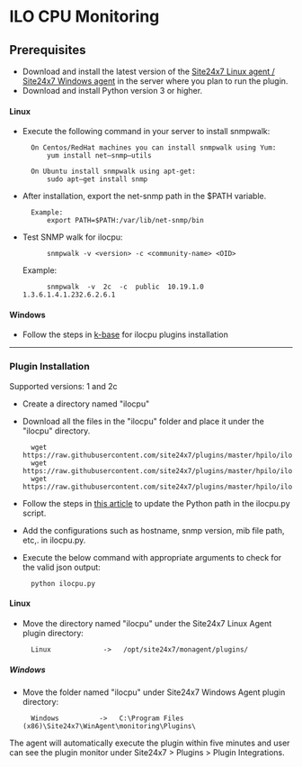 # ILO CPU Monitoring
## Prerequisites

- Download and install the latest version of the [Site24x7 Linux agent / Site24x7 Windows agent](https://www.site24x7.com/app/client#/admin/inventory/add-monitor) in the server where you plan to run the plugin.
- Download and install Python version 3 or higher.

#### Linux 

- Execute the following command in your server to install snmpwalk: 

		On Centos/RedHat machines you can install snmpwalk using Yum:
			yum install net–snmp–utils

		On Ubuntu install snmpwalk using apt-get:
			sudo apt–get install snmp
- After installation, export the net-snmp path in the $PATH variable.

		Example:
			export PATH=$PATH:/var/lib/net-snmp/bin

- Test SNMP walk for ilocpu:

			snmpwalk -v <version> -c <community-name> <OID>
	Example:

			snmpwalk  -v  2c  -c  public  10.19.1.0  1.3.6.1.4.1.232.6.2.6.1
		
#### Windows

- Follow the steps in [k-base](https://support.site24x7.com/portal/en/kb/articles/ilocpu-monitoring-for-windows) for ilocpu plugins installation

---

### Plugin Installation  

Supported versions: 1 and 2c

- Create a directory named "ilocpu"
- Download all the files in the "ilocpu" folder and place it under the "ilocpu" directory.

		wget https://raw.githubusercontent.com/site24x7/plugins/master/hpilo/ilocpu/ilocpu.py
		wget https://raw.githubusercontent.com/site24x7/plugins/master/hpilo/ilocpu/cpqstdeq.mib
		wget https://raw.githubusercontent.com/site24x7/plugins/master/hpilo/ilocpu/SNMPUtil.py
  
- Follow the steps in [this article](https://support.site24x7.com/portal/en/kb/articles/updating-python-path-in-a-plugin-script-for-linux-servers) to update the Python path in the ilocpu.py script.
- Add the configurations such as hostname, snmp version, mib file path, etc,. in ilocpu.py.
- Execute the below command with appropriate arguments to check for the valid json output:

		python ilocpu.py 
		
#### Linux

- Move the directory named "ilocpu" under the Site24x7 Linux Agent plugin directory: 

		Linux             ->   /opt/site24x7/monagent/plugins/
		
##### Windows 

- Move the folder named "ilocpu" under Site24x7 Windows Agent plugin directory: 

		Windows          ->   C:\Program Files (x86)\Site24x7\WinAgent\monitoring\Plugins\
		
The agent will automatically execute the plugin within five minutes and user can see the plugin monitor under Site24x7 > Plugins > Plugin Integrations.







